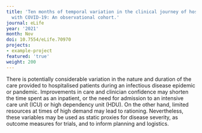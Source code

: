 ```yaml
---
title: 'Ten months of temporal variation in the clinical journey of hospitalised patients
  with COVID-19: An observational cohort.'
journal: eLife
year: '2021'
month: Nov
doi: 10.7554/eLife.70970
projects:
- example-project
featured: 'true'
weight: 200
---
```


There is potentially considerable variation in the nature and duration of the care provided to hospitalised patients during an infectious disease epidemic or pandemic. Improvements in care and clinician confidence may shorten the time spent as an inpatient, or the need for admission to an intensive care unit (ICU) or high dependency unit (HDU). On the other hand, limited resources at times of high demand may lead to rationing. Nevertheless, these variables may be used as static proxies for disease severity, as outcome measures for trials, and to inform planning and logistics.